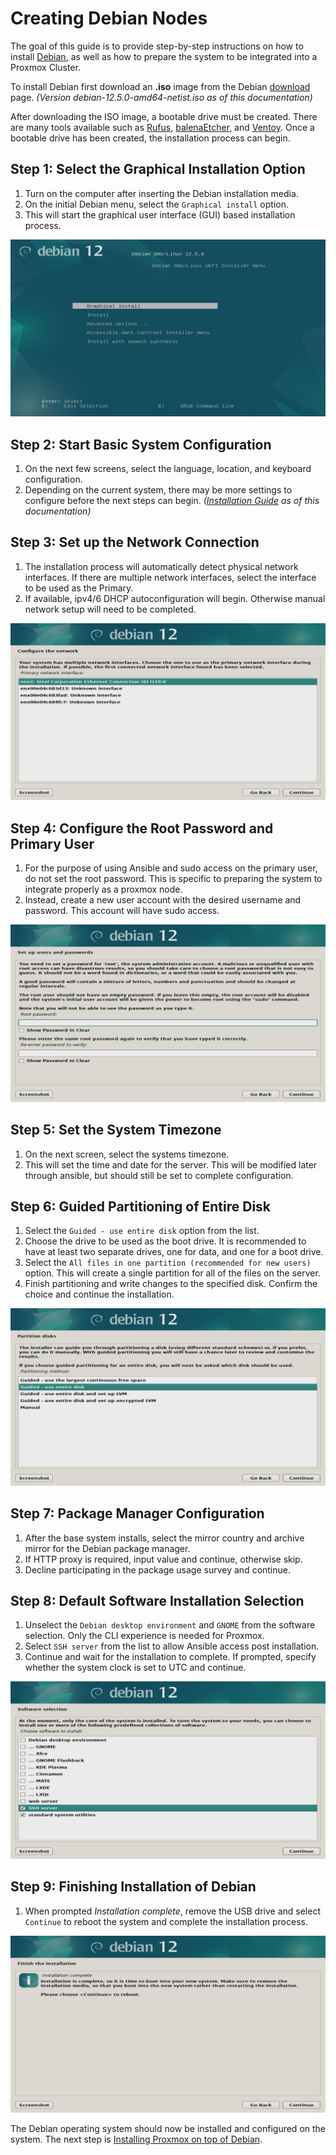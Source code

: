 # Creating Debian Nodes

The goal of this guide is to provide step-by-step instructions on how to install [Debian](https://www.debian.org/intro/about), as well as how to prepare the system to be integrated into a Proxmox Cluster.

To install Debian first download an **.iso** image from the Debian [download](https://www.debian.org/distrib/netinst) page.
*(Version debian-12.5.0-amd64-netist.iso as of this documentation)*

After downloading the ISO image, a bootable drive must be created. There are many tools available such as [Rufus](https://rufus.ie/en/), [balenaEtcher](https://www.balena.io/etcher), and [Ventoy](https://www.ventoy.net/en/index.html). Once a bootable drive has been created, the installation process can begin.

## Step 1: Select the Graphical Installation Option

1. Turn on the computer after inserting the Debian installation media.
2. On the initial Debian menu, select the `Graphical install` option.
3. This will start the graphical user interface (GUI) based installation process.

![Debian Setup 1](../../src/assets/debian-setup/debian-setup_1.jpg)

## Step 2: Start Basic System Configuration

1. On the next few screens, select the language, location, and keyboard configuration.
2. Depending on the current system, there may be more settings to configure before the next steps can begin. *([Installation Guide](https://www.debian.org/releases/bookworm/installmanual) as of this documentation)*

## Step 3: Set up the Network Connection

1. The installation process will automatically detect physical network interfaces. If there are multiple network interfaces, select the interface to be used as the Primary.
2. If available, ipv4/6 DHCP autoconfiguration will begin. Otherwise manual network setup will need to be completed.

![Debian Setup 2](../../src/assets/debian-setup/debian-setup_2.jpg)

## Step 4: Configure the Root Password and Primary User

1. For the purpose of using Ansible and sudo access on the primary user, do not set the root password. This is specific to preparing the system to integrate properly as a proxmox node.
2. Instead, create a new user account with the desired username and password. This account will have sudo access.

![Debian Setup 3](../../src/assets/debian-setup/debian-setup_3.jpg)

## Step 5: Set the System Timezone

1. On the next screen, select the systems timezone.
2. This will set the time and date for the server. This will be modified later through ansible, but should still be set to complete configuration.

## Step 6: Guided Partitioning of Entire Disk

1. Select the `Guided - use entire disk` option from the list.
2. Choose the drive to be used as the boot drive. It is recommended to have at least two separate drives, one for data, and one for a boot drive.
3. Select the `All files in one partition (recommended for new users)` option. This will create a single partition for all of the files on the server.
4. Finish partitioning and write changes to the specified disk. Confirm the choice and continue the installation.

![Debian Setup 4](../../src/assets/debian-setup/debian-setup_4.jpg)

## Step 7: Package Manager Configuration

1. After the base system installs, select the mirror country and archive mirror for the Debian package manager.
2. If HTTP proxy is required, input value and continue, otherwise skip.
3. Decline participating in the package usage survey and continue.

## Step 8: Default Software Installation Selection

1. Unselect the `Debian desktop environment` and `GNOME` from the software selection. Only the CLI experience is needed for Proxmox.
2. Select `SSH server` from the list to allow Ansible access post installation.
3. Continue and wait for the installation to complete. If prompted, specify whether the system clock is set to UTC and continue.

![Debian Setup 5](../../src/assets/debian-setup/debian-setup_5.jpg)

## Step 9: Finishing Installation of Debian

1. When prompted *Installation complete*, remove the USB drive and select `Continue` to reboot the system and complete the installation process.

![Debian Setup 6](../../src/assets/debian-setup/debian-setup_6.jpg)

The Debian operating system should now be installed and configured on the system. The next step is [Installing Proxmox on top of Debian](proxmox-cluster-setup.md).
